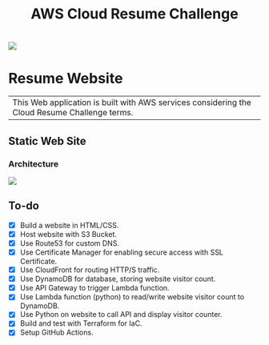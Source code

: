 <h1 align="center">AWS Cloud Resume Challenge</h1>


# ![](https://user-images.githubusercontent.com/72565272/218838913-63231e7d-38c5-41dc-b78f-85d2c518f5ab.jpg)

# Resume Website
<table>
<tr>
<td>
 This Web application is built with AWS services considering the Cloud Resume Challenge terms.
</td>
</tr>
</table>

## Static Web Site

### Architecture

![](https://user-images.githubusercontent.com/72565272/218838586-6acf91fd-7db5-44ba-99d4-b296cce5bc44.jpg)


## To-do
- [x] Build a website in HTML/CSS.
- [x] Host website with S3 Bucket.
- [x] Use Route53 for custom DNS.
- [x] Use Certificate Manager for enabling secure access with SSL Certificate.
- [x] Use CloudFront for routing HTTP/S traffic.
- [x] Use DynamoDB for database, storing website visitor count.
- [x] Use API Gateway to trigger Lambda function.
- [x] Use Lambda function (python) to read/write website visitor count to DynamoDB.
- [x] Use Python on website to call API and display visitor counter.
- [x] Build and test with Terraform for IaC.
- [x] Setup GitHub Actions.
